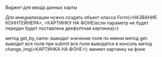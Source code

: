 Виджет для ввода данных карты

Для инициализации нужно создать объект класса Form(<НАЗВАНИЕ КОННТЕЙНЕРА>, <КАРТИНКУ НА ФОНЕ(если параметр не будет передан будет поставлена деефолтная картинка)>)


метод get_by_name: выводит значение поля по имени
метод get: выводит все поля 
при submit все поля выводятся в консоль
метод change_img(<КАРТИНКА НА ФОНЕ>): меняет картинку на фоне